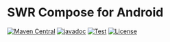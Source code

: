 # SWR Compose for Android

[![Maven Central](https://img.shields.io/maven-central/v/com.kazakago.swr.compose/swr-android.svg)](https://search.maven.org/artifact/com.kazakago.swr.compose/swr-android)
[![javadoc](https://javadoc.io/badge2/com.kazakago.swr.compose/swr-android/javadoc.svg)](https://javadoc.io/doc/com.kazakago.swr.compose/swr-android)
[![Test](https://github.com/kazakago/swr-compose/workflows/Test/badge.svg)](https://github.com/kazakago/swr-compose/actions?query=workflow%3ATest)
[![License](https://img.shields.io/github/license/kazakago/swr-compose.svg)](LICENSE)
